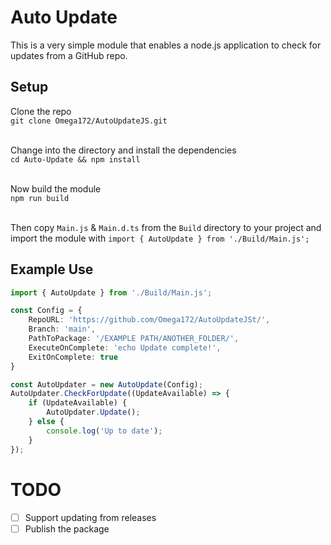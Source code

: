 # Auto Update

This is a very simple module that enables a node.js application to check for updates from a GitHub repo.

## Setup
Clone the repo<br>
`git clone Omega172/AutoUpdateJS.git`<br><br>

Change into the directory and install the dependencies<br>
`cd Auto-Update && npm install`<br><br>

Now build the module<br>
`npm run build`<br><br>

Then copy `Main.js` & `Main.d.ts` from the `Build` directory to your project and import the module with `import { AutoUpdate } from './Build/Main.js';`

## Example Use
```ts
import { AutoUpdate } from './Build/Main.js';

const Config = {
    RepoURL: 'https://github.com/Omega172/AutoUpdateJSt/',
    Branch: 'main',
    PathToPackage: '/EXAMPLE PATH/ANOTHER_FOLDER/',
    ExecuteOnComplete: 'echo Update complete!',
    ExitOnComplete: true
}

const AutoUpdater = new AutoUpdate(Config);
AutoUpdater.CheckForUpdate((UpdateAvailable) => {
    if (UpdateAvailable) {
        AutoUpdater.Update();
    } else {
        console.log('Up to date');
    }
});
```

# TODO
- [ ] Support updating from releases
- [ ] Publish the package
